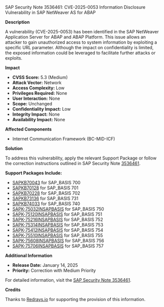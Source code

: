 SAP Security Note 3536461: CVE-2025-0053 Information Disclosure Vulnerability in SAP NetWeaver AS for ABAP

**Description**

A vulnerability (CVE-2025-0053) has been identified in the SAP NetWeaver Application Server for ABAP and ABAP Platform. This issue allows an attacker to gain unauthorized access to system information by exploiting a specific URL parameter. Although the impact on confidentiality is limited, the exposed information could be leveraged to facilitate further attacks or exploits.

**Impact**

- **CVSS Score:** 5.3 (Medium)
- **Attack Vector:** Network
- **Access Complexity:** Low
- **Privileges Required:** None
- **User Interaction:** None
- **Scope:** Unchanged
- **Confidentiality Impact:** Low
- **Integrity Impact:** None
- **Availability Impact:** None

**Affected Components**

- Internet Communication Framework (BC-MID-ICF)

**Solution**

To address this vulnerability, apply the relevant Support Package or follow the correction instructions outlined in SAP Security Note [3536461](https://me.sap.com/notes/0003536461).

**Support Packages Include:**

- [SAPKB70043](https://me.sap.com/supportpackage/SAPKB70043) for SAP_BASIS 700
- [SAPKB70128](https://me.sap.com/supportpackage/SAPKB70128) for SAP_BASIS 701
- [SAPKB70228](https://me.sap.com/supportpackage/SAPKB70228) for SAP_BASIS 702
- [SAPKB73136](https://me.sap.com/supportpackage/SAPKB73136) for SAP_BASIS 731
- [SAPKB74033](https://me.sap.com/supportpackage/SAPKB74033) for SAP_BASIS 740
- [SAPK-75032INSAPBASIS](https://me.sap.com/supportpackage/SAPK-75032INSAPBASIS) for SAP_BASIS 750
- [SAPK-75120INSAPBASIS](https://me.sap.com/supportpackage/SAPK-75120INSAPBASIS) for SAP_BASIS 751
- [SAPK-75216INSAPBASIS](https://me.sap.com/supportpackage/SAPK-75216INSAPBASIS) for SAP_BASIS 752
- [SAPK-75314INSAPBASIS](https://me.sap.com/supportpackage/SAPK-75314INSAPBASIS) for SAP_BASIS 753
- [SAPK-75412INSAPBASIS](https://me.sap.com/supportpackage/SAPK-75412INSAPBASIS) for SAP_BASIS 754
- [SAPK-75510INSAPBASIS](https://me.sap.com/supportpackage/SAPK-75510INSAPBASIS) for SAP_BASIS 755
- [SAPK-75608INSAPBASIS](https://me.sap.com/supportpackage/SAPK-75608INSAPBASIS) for SAP_BASIS 756
- [SAPK-75706INSAPBASIS](https://me.sap.com/supportpackage/SAPK-75706INSAPBASIS) for SAP_BASIS 757

**Additional Information**

- **Release Date:** January 14, 2025
- **Priority:** Correction with Medium Priority

For detailed information, visit the [SAP Security Note 3536461](https://me.sap.com/notes/0003536461).

**Credits**

Thanks to [Redrays.io](https://redrays.io) for supporting the provision of this information.